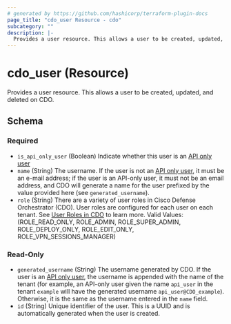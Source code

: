 ```yaml
---
# generated by https://github.com/hashicorp/terraform-plugin-docs
page_title: "cdo_user Resource - cdo"
subcategory: ""
description: |-
  Provides a user resource. This allows a user to be created, updated, and deleted on CDO.
---
```


# cdo_user (Resource)

Provides a user resource. This allows a user to be created, updated, and deleted on CDO.



<!-- schema generated by tfplugindocs -->
## Schema

### Required

- `is_api_only_user` (Boolean) Indicate whether this user is an [API only user](https://www.cisco.com/c/en/us/td/docs/security/cdo/managing-ftd-with-cdo/managing-ftd-with-cisco-defense-orchestrator/basics-of-cisco-defense-orchestrator.html?bookSearch=true#Cisco_Task.dita_d5ae397b-5aa5-4de0-82c1-a4aff63c5ba1)
- `name` (String) The username. If the user is not an [API only user](https://www.cisco.com/c/en/us/td/docs/security/cdo/managing-ftd-with-cdo/managing-ftd-with-cisco-defense-orchestrator/basics-of-cisco-defense-orchestrator.html?bookSearch=true#Cisco_Task.dita_d5ae397b-5aa5-4de0-82c1-a4aff63c5ba1), it must be an e-mail address; if the user is an API-only user, it must not be an email address, and CDO will generate a name for the user prefixed by the value provided here (see `generated_username`).
- `role` (String) There are a variety of user roles in Cisco Defense Orchestrator (CDO). User roles are configured for each user on each tenant. See [User Roles in CDO](https://www.cisco.com/c/en/us/td/docs/security/cdo/managing-asa-with-cdo/managing-asa-with-cisco-defense-orchestrator/basics-of-cisco-defense-orchestrator.html#User_Roles) to learn more. Valid Values: (ROLE_READ_ONLY, ROLE_ADMIN, ROLE_SUPER_ADMIN, ROLE_DEPLOY_ONLY, ROLE_EDIT_ONLY, ROLE_VPN_SESSIONS_MANAGER)

### Read-Only

- `generated_username` (String) The username generated by CDO. If the user is an [API only user](https://www.cisco.com/c/en/us/td/docs/security/cdo/managing-ftd-with-cdo/managing-ftd-with-cisco-defense-orchestrator/basics-of-cisco-defense-orchestrator.html?bookSearch=true#Cisco_Task.dita_d5ae397b-5aa5-4de0-82c1-a4aff63c5ba1), the username is appended with the name of the tenant (for example, an API-only user given the name `api_user` in the tenant `example` will have the generated username `api_user@CDO_example`). Otherwise, it is the same as the username entered in the `name` field.
- `id` (String) Unique identifier of the user. This is a UUID and is automatically generated when the user is created.
